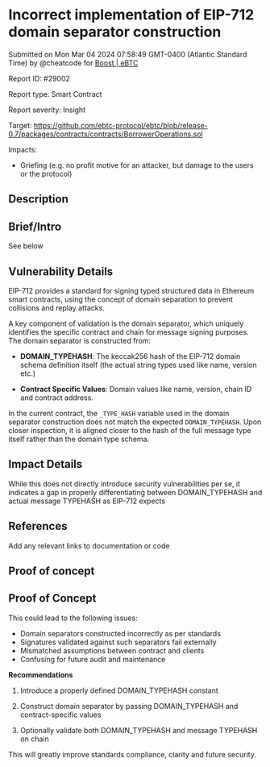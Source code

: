 
# Incorrect implementation of EIP-712 domain separator construction

Submitted on Mon Mar 04 2024 07:58:49 GMT-0400 (Atlantic Standard Time) by @cheatcode for [Boost | eBTC](https://immunefi.com/bounty/ebtc-boost/)

Report ID: #29002

Report type: Smart Contract

Report severity: Insight

Target: https://github.com/ebtc-protocol/ebtc/blob/release-0.7/packages/contracts/contracts/BorrowerOperations.sol

Impacts:
- Griefing (e.g. no profit motive for an attacker, but damage to the users or the protocol)

## Description
## Brief/Intro
See below

## Vulnerability Details
EIP-712 provides a standard for signing typed structured data in Ethereum smart contracts, using the concept of domain separation to prevent collisions and replay attacks. 

A key component of validation is the domain separator, which uniquely identifies the specific contract and chain for message signing purposes. The domain separator is constructed from:

- **DOMAIN_TYPEHASH**: The keccak256 hash of the EIP-712 domain schema definition itself (the actual string types used like name, version etc.) 

- **Contract Specific Values**: Domain values like name, version, chain ID and contract address.

In the current contract, the `_TYPE_HASH` variable used in the domain separator construction does not match the expected `DOMAIN_TYPEHASH`. Upon closer inspection, it is aligned closer to the hash of the full message type itself rather than the domain type schema.

## Impact Details
While this does not directly introduce security vulnerabilities per se, it indicates a gap in properly differentiating between DOMAIN_TYPEHASH and actual message TYPEHASH as EIP-712 expects

## References
Add any relevant links to documentation or code

        
## Proof of concept
## Proof of Concept

This could lead to the following issues:

- Domain separators constructed incorrectly as per standards
- Signatures validated against such separators fail externally 
- Mismatched assumptions between contract and clients
- Confusing for future audit and maintenance

**Recommendations**

1. Introduce a properly defined DOMAIN_TYPEHASH constant

2. Construct domain separator by passing DOMAIN_TYPEHASH and contract-specific values

3. Optionally validate both DOMAIN_TYPEHASH and message TYPEHASH on chain 

This will greatly improve standards compliance, clarity and future security.
